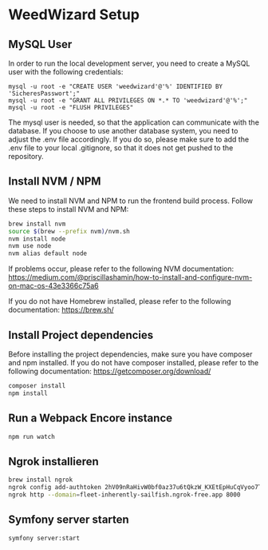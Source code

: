 # WeedWizard Setup

## MySQL User
In order to run the local development server, you need to create a MySQL user with the following credentials:
```mysql
mysql -u root -e "CREATE USER 'weedwizard'@'%' IDENTIFIED BY 'SicheresPasswort';"
mysql -u root -e "GRANT ALL PRIVILEGES ON *.* TO 'weedwizard'@'%';"
mysql -u root -e "FLUSH PRIVILEGES"
```
The mysql user is needed, so that the application can communicate with the database. If you choose to use another database
system, you need to adjust the .env file accordingly. If you do so, please make sure to add the .env file to your local 
.gitignore, so that it does not get pushed to the repository.

## Install NVM / NPM
We need to install NVM and NPM to run the frontend build process. Follow these steps to install NVM and NPM:
```bash
brew install nvm
source $(brew --prefix nvm)/nvm.sh
nvm install node
nvm use node
nvm alias default node
```
If problems occur, please refer to the following NVM documentation: https://medium.com/@priscillashamin/how-to-install-and-configure-nvm-on-mac-os-43e3366c75a6

If you do not have Homebrew installed, please refer to the following documentation: https://brew.sh/

## Install Project dependencies
Before installing the project dependencies, make sure you have composer and npm installed. If you do not have composer installed, please refer to the following documentation: https://getcomposer.org/download/
```bash
composer install
npm install
```

## Run a Webpack Encore instance
```bash
npm run watch
```

## Ngrok installieren
```bash
brew install ngrok
ngrok config add-authtoken 2hV09nRaHivW0bf0az37u6tQkzW_KXEtEpHuCqVyoo7TLYCr
ngrok http --domain=fleet-inherently-sailfish.ngrok-free.app 8000
```

## Symfony server starten
```bash
symfony server:start
```